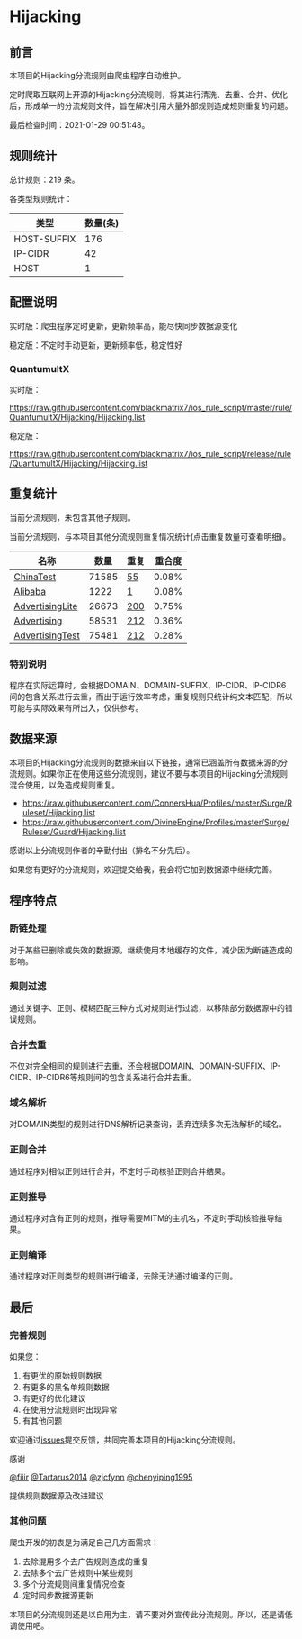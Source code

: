 # Hijacking

## 前言

本项目的Hijacking分流规则由爬虫程序自动维护。

定时爬取互联网上开源的Hijacking分流规则，将其进行清洗、去重、合并、优化后，形成单一的分流规则文件，旨在解决引用大量外部规则造成规则重复的问题。



最后检查时间：2021-01-29 00:51:48。

## 规则统计

总计规则：219 条。

各类型规则统计：

| 类型 | 数量(条) |
| ---- | ---- |
| HOST-SUFFIX | 176 |
| IP-CIDR | 42 |
| HOST | 1 |
## 配置说明

实时版：爬虫程序定时更新，更新频率高，能尽快同步数据源变化

稳定版：不定时手动更新，更新频率低，稳定性好

### QuantumultX 
实时版：

https://raw.githubusercontent.com/blackmatrix7/ios_rule_script/master/rule/QuantumultX/Hijacking/Hijacking.list

稳定版：

https://raw.githubusercontent.com/blackmatrix7/ios_rule_script/release/rule/QuantumultX/Hijacking/Hijacking.list

## 重复统计


当前分流规则，未包含其他子规则。


当前分流规则，与本项目其他分流规则重复情况统计(点击重复数量可查看明细)。



| 名称 | 数量 | 重复 | 重合度 |
| ---- | ---- | ---- | ------ |
|  [ChinaTest](https://github.com/blackmatrix7/ios_rule_script/tree/master/rule/QuantumultX/ChinaTest)    | 71585   | [55](https://raw.githubusercontent.com/blackmatrix7/ios_rule_script/master/rule/QuantumultX/Hijacking/Hijacking_Repeat.list)   |   0.08% |
|  [Alibaba](https://github.com/blackmatrix7/ios_rule_script/tree/master/rule/QuantumultX/Alibaba)    | 1222   | [1](https://raw.githubusercontent.com/blackmatrix7/ios_rule_script/master/rule/QuantumultX/Hijacking/Hijacking_Repeat.list)   |   0.08% |
|  [AdvertisingLite](https://github.com/blackmatrix7/ios_rule_script/tree/master/rule/QuantumultX/AdvertisingLite)    | 26673   | [200](https://raw.githubusercontent.com/blackmatrix7/ios_rule_script/master/rule/QuantumultX/Hijacking/Hijacking_Repeat.list)   |   0.75% |
|  [Advertising](https://github.com/blackmatrix7/ios_rule_script/tree/master/rule/QuantumultX/Advertising)    | 58531   | [212](https://raw.githubusercontent.com/blackmatrix7/ios_rule_script/master/rule/QuantumultX/Hijacking/Hijacking_Repeat.list)   |   0.36% |
|  [AdvertisingTest](https://github.com/blackmatrix7/ios_rule_script/tree/master/rule/QuantumultX/AdvertisingTest)    | 75481   | [212](https://raw.githubusercontent.com/blackmatrix7/ios_rule_script/master/rule/QuantumultX/Hijacking/Hijacking_Repeat.list)   |   0.28% |
### 特别说明
程序在实际运算时，会根据DOMAIN、DOMAIN-SUFFIX、IP-CIDR、IP-CIDR6间的包含关系进行去重，而出于运行效率考虑，重复规则只统计纯文本匹配，所以可能与实际效果有所出入，仅供参考。

## 数据来源

本项目的Hijacking分流规则的数据来自以下链接，通常已涵盖所有数据来源的分流规则。如果你正在使用这些分流规则，建议不要与本项目的Hijacking分流规则混合使用，以免造成规则重复。

- https://raw.githubusercontent.com/ConnersHua/Profiles/master/Surge/Ruleset/Hijacking.list
- https://raw.githubusercontent.com/DivineEngine/Profiles/master/Surge/Ruleset/Guard/Hijacking.list


感谢以上分流规则作者的辛勤付出（排名不分先后）。

如果您有更好的分流规则，欢迎提交给我，我会将它加到数据源中继续完善。

## 程序特点

### 断链处理

对于某些已删除或失效的数据源，继续使用本地缓存的文件，减少因为断链造成的影响。

### 规则过滤

通过关键字、正则、模糊匹配三种方式对规则进行过滤，以移除部分数据源中的错误规则。

### 合并去重

不仅对完全相同的规则进行去重，还会根据DOMAIN、DOMAIN-SUFFIX、IP-CIDR、IP-CIDR6等规则间的包含关系进行合并去重。

### 域名解析

对DOMAIN类型的规则进行DNS解析记录查询，丢弃连续多次无法解析的域名。

### 正则合并

通过程序对相似正则进行合并，不定时手动核验正则合并结果。

### 正则推导

通过程序对含有正则的规则，推导需要MITM的主机名，不定时手动核验推导结果。

### 正则编译

通过程序对正则类型的规则进行编译，去除无法通过编译的正则。

## 最后

### 完善规则

如果您：

1. 有更优的原始规则数据
2. 有更多的黑名单规则数据
3. 有更好的优化建议
4. 在使用分流规则时出现异常
5. 有其他问题

欢迎通过[issues](https://github.com/blackmatrix7/ios_rule_script/issues/new)提交反馈，共同完善本项目的Hijacking分流规则。

感谢

[@fiiir](https://github.com/fiiir) [@Tartarus2014](https://github.com/Tartarus2014) [@zjcfynn](https://github.com/zjcfynn) [@chenyiping1995](https://github.com/chenyiping1995) 

提供规则数据源及改进建议

### 其他问题

爬虫开发的初衷是为满足自己几方面需求：

1. 去除混用多个去广告规则造成的重复
2. 去除多个去广告规则中某些规则
3. 多个分流规则间重复情况检查
4. 定时同步数据源更新

本项目的分流规则还是以自用为主，请不要对外宣传此分流规则。所以，还是请低调使用吧。